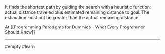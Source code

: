 It finds the shortest path by guiding the search with a heuristic function: actual distance traveled plus estimated remaining distance to goal. The estimation must not be greater than the actual remaining distance

At [[Programming Paradigms for Dummies - What Every Programmer Should Know]]

---

#empty  #learn